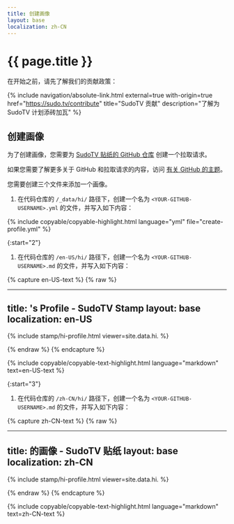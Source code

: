```yaml
---
title: 创建画像
layout: base
localization: zh-CN
---
```


# {{ page.title }}

在开始之前，请先了解我们的贡献政策：

{% include navigation/absolute-link.html
    external=true
    with-origin=true
    href="https://sudo.tv/contribute"
    title="SudoTV 贡献"
    description="了解为 SudoTV 计划添砖加瓦"
%}

## 创建画像

为了创建画像，您需要为 [SudoTV 贴纸的 GitHub 仓库](https://github.com/SudoTV/stamp.sudo.tv) 创建一个拉取请求。

如果您需要了解更多关于 GitHub 和拉取请求的内容，访问 [有关 GitHub 的主题](https://resource.sudo.tv/topic/github)。

您需要创建三个文件来添加一个画像。

1. 在代码仓库的 `/_data/hi/` 路径下，创建一个名为 `<YOUR-GITHUB-USERNAME>.yml` 的文件，并写入如下内容：

{% include copyable/copyable-highlight.html
    language="yml"
    file="create-profile.yml"
%}

{:start="2"}
1. 在代码仓库的 `/en-US/hi/` 路径下，创建一个名为 `<YOUR-GITHUB-USERNAME>.md` 的文件，并写入如下内容：

{% capture en-US-text %}
{% raw %}

---
title: <YOUR-NAME>'s Profile - SudoTV Stamp
layout: base
localization: en-US
---

{% include stamp/hi-profile.html
    viewer=site.data.hi.<YOUR-GITHUB-USERNAME>
%}

{% endraw %}
{% endcapture %}

{% include copyable/copyable-text-highlight.html
    language="markdown"
    text=en-US-text
%}

{:start="3"}
1. 在代码仓库的 `/zh-CN/hi/` 路径下，创建一个名为 `<YOUR-GITHUB-USERNAME>.md` 的文件，并写入如下内容：

{% capture zh-CN-text %}
{% raw %}

---
title: <YOUR-NAME> 的画像 - SudoTV 贴纸
layout: base
localization: zh-CN
---

{% include stamp/hi-profile.html
    viewer=site.data.hi.<YOUR-GITHUB-USERNAME>
%}

{% endraw %}
{% endcapture %}

{% include copyable/copyable-text-highlight.html
    language="markdown"
    text=zh-CN-text
%}